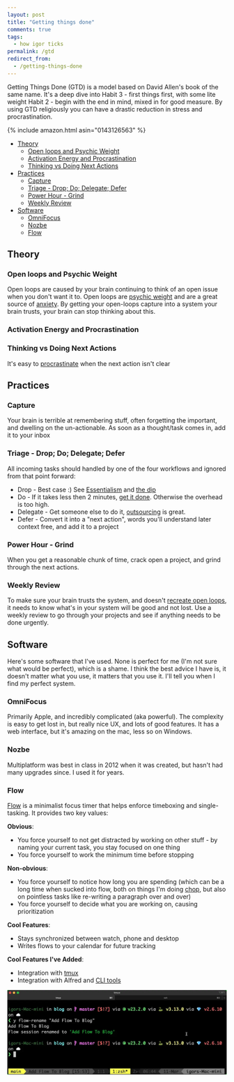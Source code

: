 ```yaml
---
layout: post
title: "Getting things done"
comments: true
tags:
  - how igor ticks
permalink: /gtd
redirect_from:
  - /getting-things-done
---
```


Getting Things Done (GTD) is a model based on David Allen's book of the same name. It's a deep dive into Habit 3 - first things first, with some lite weight Habit 2 - begin with the end in mind, mixed in for good measure. By using GTD religiously you can have a drastic reduction in stress and procrastination.

{% include amazon.html asin="0143126563" %}

<!-- prettier-ignore-start -->
<!-- vim-markdown-toc-start -->

- [Theory](#theory)
    - [Open loops and Psychic Weight](#open-loops-and-psychic-weight)
    - [Activation Energy and Procrastination](#activation-energy-and-procrastination)
    - [Thinking vs Doing Next Actions](#thinking-vs-doing-next-actions)
- [Practices](#practices)
    - [Capture](#capture)
    - [Triage - Drop; Do; Delegate; Defer](#triage---drop-do-delegate-defer)
    - [Power Hour - Grind](#power-hour---grind)
    - [Weekly Review](#weekly-review)
- [Software](#software)
    - [OmniFocus](#omnifocus)
    - [Nozbe](#nozbe)
    - [Flow](#flow)

<!-- vim-markdown-toc-end -->
<!-- prettier-ignore-end -->

## Theory

### Open loops and Psychic Weight

Open loops are caused by your brain continuing to think of an open issue when you don't want it to. Open loops are [psychic weight](/psychic-weight) and are a great source of [anxiety](/anxiety). By getting your open-loops capture into a system your brain trusts, your brain can stop thinking about this.

### Activation Energy and Procrastination

### Thinking vs Doing Next Actions

It's easy to [procrastinate](/procrastinate) when the next action isn't clear

## Practices

### Capture

Your brain is terrible at remembering stuff, often forgetting the important, and dwelling on the un-actionable. As soon as a thought/task comes in, add it to your inbox

### Triage - Drop; Do; Delegate; Defer

All incoming tasks should handled by one of the four workflows and ignored from that point forward:

- Drop - Best case :) See [Essentialism](/essentialism) and [the dip](/dip)
- Do - If it takes less then 2 minutes, [get it done](/frog). Otherwise the overhead is too high.
- Delegate - Get someone else to do it, [outsourcing](/outsourcing) is great.
- Defer - Convert it into a "next action", words you'll understand later context free, and add it to a project

### Power Hour - Grind

When you get a reasonable chunk of time, crack open a project, and grind through the next actions.

### Weekly Review

To make sure your brain trusts the system, and doesn't [recreate open loops](/idle-loop), it needs to know what's in your system will be good and not lost. Use a weekly review to go through your projects and see if anything needs to be done urgently.

## Software

Here's some software that I've used. None is perfect for me (I'm not sure what would be perfect), which is a shame. I think the best advice I have is, it doesn't matter what you use, it matters that you use it. I'll tell you when I find my perfect system.

### OmniFocus

Primarily Apple, and incredibly complicated (aka powerful). The complexity is easy to get lost in, but really nice UX, and lots of good features. It has a web interface, but it's amazing on the mac, less so on Windows.

### Nozbe

Multiplatform was best in class in 2012 when it was created, but hasn't had many upgrades since. I used it for years.

### Flow

[Flow](https://www.flow.app/) is a minimalist focus timer that helps enforce timeboxing and single-tasking. It provides two key values:

**Obvious**:

- You force yourself to not get distracted by working on other stuff - by naming your current task, you stay focused on one thing
- You force yourself to work the minimum time before stopping

**Non-obvious**:

- You force yourself to notice how long you are spending (which can be a long time when sucked into flow, both on things I'm doing [chop](/chop), but also on pointless tasks like re-writing a paragraph over and over)
- You force yourself to decide what you are working on, causing prioritization

**Cool Features**:

- Stays synchronized between watch, phone and desktop
- Writes flows to your calendar for future tracking

**Cool Features I've Added**:

- Integration with [tmux](https://github.com/idvorkin/settings/blob/4dbfa4720748053b9b6213dbc34ffe62e89fd015/shared/.tmux.conf?plain=1#L148)
- Integration with Alfred and [CLI tools](https://github.com/idvorkin/settings/blob/4dbfa4720748053b9b6213dbc34ffe62e89fd015/py/y.py?plain=1#L683)

![Terminal screenshot showing tmux session management with flow-rename command "Add Flow To Blog" - demonstrating integration between GTD workflow and command-line tools for productivity](https://raw.githubusercontent.com/idvorkin/ipaste/main/20250311_064458.webp)
